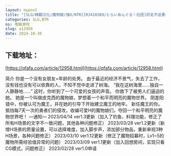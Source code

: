 ```yaml
---
layout: mypost
title: "[SLG/精翻汉化/魔物娘/强X/NTR][RJ410389/とらいあんぐる！社团]好走不送勇者大人/お帰りくださいませ勇者さま![Ver1.3][PC/4.30G]"
categories: SLG,NTR
os: 电脑游戏
slug: a12958
date: 2024-10-30
---
```


## 下载地址：

[https://qfafa.com/article/12958.html](https://qfafa.com/article/12958.html)

简介
你是一个没有女朋友=年龄的处男。
由于最近的经济不景气，失去了工作，没有钱也没有可以依靠的人，不知不觉中走进了树海。
“我在这树海里……独自一人静静地……”
这时，你听到了一个可爱的女孩的声音。
你救下了被男人们逼迫的她。
她是一个叫做皮克西的魔物娘，梦想着一个和平而明亮的魔物世界。
阴差阳错中，你被认可为魔王，并在她的引导下开始建立魔王的地牢。
新任魔王的你。
抵挡每7天一次的勇者们的侵攻，收编可爱H的魔物娘们，夺回一个和平明亮的魔物世界吧！ 
—通知—
2023/04/14 ver1.3更新（加入了钓鱼、料理功能，修正了所有H场景的文字不一致问题，其他各种问题修正）
2023/03/28 ver1.2更新（新增H场景的质量设置，可以选择难度，加入脚步声，添加部分物品，重新审视3种H场景，各种问题修正）
2023/03/10 ver1.12更新（修正了魔物招募时，Lv1~5的魔物所需经验值异常的问题）
2023/03/09 ver1.1更新（加入回想房间，实现只看CG模式，问题修正）
2023/02/28 ver1.0申请